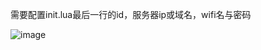 需要配置init.lua最后一行的id，服务器ip或域名，wifi名与密码

![image](https://github.com/IoTServ/McuNode-server/blob/master/NODEMCU%20Lua%20Demo(template%20file%20included)/WebProxyDemo/LEDremote/%E6%88%AA%E5%9B%BE.png?raw=true)
